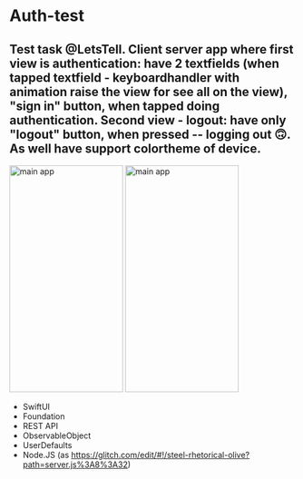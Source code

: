 # Auth-test

## Test task @LetsTell. Client server app where first view is authentication: have 2 textfields (when tapped textfield - keyboardhandler with animation raise the view for see all on the view), "sign in" button, when tapped doing authentication. Second view - logout: have only "logout" button, when pressed -- logging out 🙃. As well have support colortheme of device.

<img src="https://github.com/gruzd1sok/authapp/raw/main/images/main.png" alt="main app" width="200" height="400">
<img src="https://github.com/gruzd1sok/authapp/raw/main/images/logout.png" alt="main app" width="200" height="400"> 

- SwiftUI
- Foundation
- REST API
- ObservableObject
- UserDefaults
- Node.JS (as https://glitch.com/edit/#!/steel-rhetorical-olive?path=server.js%3A8%3A32)
